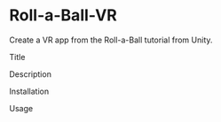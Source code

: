 # Roll-a-Ball-VR
Create a VR app from the Roll-a-Ball tutorial from Unity.

Title

Description

Installation

Usage


